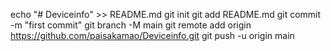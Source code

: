 echo "# Deviceinfo" >> README.md
git init
git add README.md
git commit -m "first commit"
git branch -M main
git remote add origin https://github.com/paisakamao/Deviceinfo.git
git push -u origin main
